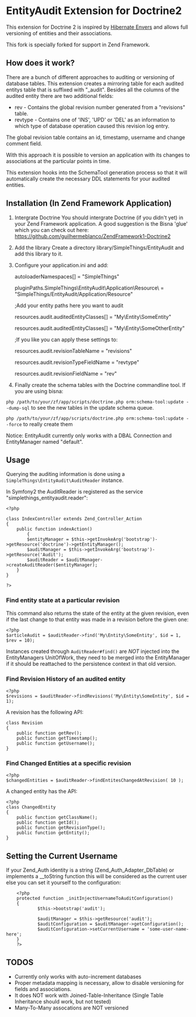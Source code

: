 # EntityAudit Extension for Doctrine2

This extension for Doctrine 2 is inspired by [Hibernate Envers](http://www.jboss.org/envers) and
allows full versioning of entities and their associations.

This fork is specially forked for support in Zend Framework.

## How does it work?

There are a bunch of different approaches to auditing or versioning of database tables. This extension
creates a mirroring table for each audited entitys table that is suffixed with "_audit". Besides all the columns
of the audited entity there are two additional fields:

* rev - Contains the global revision number generated from a "revisions" table.
* revtype - Contains one of 'INS', 'UPD' or 'DEL' as an information to which type of database operation caused this revision log entry.

The global revision table contains an id, timestamp, username and change comment field.

With this approach it is possible to version an application with its changes to associations at the particular
points in time. 

This extension hooks into the SchemaTool generation process so that it will automatically
create the necessary DDL statements for your audited entities.

## Installation (In Zend Framework Application)

1. Intergrate Doctrine
You should intergrate Doctrine (if you didn't yet) in your Zend Framework application. A good suggestion is the Bisna 'glue' which you can check out here:
https://github.com/guilhermeblanco/ZendFramework1-Doctrine2

2. Add the library
Create a directory library/SimpleThings/EntityAudit and add this library to it.

3. Configure your application.ini and add:

	autoloaderNamespaces[] = "SimpleThings"

	pluginPaths.SimpleThings\EntityAudit\Application\Resource\ = "SimpleThings/EntityAudit/Application/Resource"

	;Add your entity paths here you want to audit
	
	resources.audit.auditedEntityClasses[] = "My\Entity\SomeEntity" 
	
	resources.audit.auditedEntityClasses[] = "My\Entity\SomeOtherEntity"
	
	;If you like you can apply these settings to:
	
	resources.audit.revisionTableName = "revisions"
	
	resources.audit.revisionTypeFieldName = "revtype"
	
	resources.audit.revisionFieldName = "rev"
	
4. Finally create the schema tables with the Doctrine commandline tool. If you are using bisna:

`php /path/to/your/zf/app/scripts/doctrine.php orm:schema-tool:update --dump-sql` to see the new tables in the update schema queue.

`php /path/to/your/zf/app/scripts/doctrine.php orm:schema-tool:update --force` to really create them

Notice: EntityAudit currently only works with a DBAL Connection and EntityManager named "default".

## Usage 

Querying the auditing information is done using a `SimpleThings\EntityAudit\AuditReader` instance.

In Symfony2 the AuditReader is registered as the service "simplethings_entityaudit.reader":

	<?php

	class IndexController extends Zend_Controller_Action
	{
		public function indexAction()
	        {	
			$entityManager = $this->getInvokeArg('bootstrap')->getResource('doctrine')->getEntityManager();
			$auditManager = $this->getInvokeArg('bootstrap')->getResource('Audit');
			$auditReader = $auditManager->createAuditReader($entityManager);
		}
	}

	?>

### Find entity state at a particular revision

This command also returns the state of the entity at the given revision, even if the last change
to that entity was made in a revision before the given one:

    <?php
    $articleAudit = $auditReader->find('My\Entity\SomeEntity', $id = 1, $rev = 10);

Instances created through `AuditReader#find()` are *NOT* injected into the EntityManagers UnitOfWork,
they need to be merged into the EntityManager if it should be reattached to the persistence context
in that old version.

### Find Revision History of an audited entity

    <?php
    $revisions = $auditReader->findRevisions('My\Entity\SomeEntity', $id = 1);

A revision has the following API:

    class Revision
    {
        public function getRev();
        public function getTimestamp();
        public function getUsername();
    }

### Find Changed Entities at a specific revision

    <?php
    $changedEntities = $auditReader->findEntitesChangedAtRevision( 10 );

A changed entity has the API:

    <?php
    class ChangedEntity
    {
        public function getClassName();
        public function getId();
        public function getRevisionType();
        public function getEntity();
    }

## Setting the Current Username

If your Zend_Auth identity is a string (Zend_Auth_Adapter_DbTable) or implements a __toString function this will be considered as the current user else you can set it yourself to the configuration:

        <?php
        protected function _initInjectUsernameToAuditConfiguration()
        {
                $this->bootstrap('audit');

                $auditManager = $this->getResource('audit');
                $auditConfiguration = $auditManager->getConfiguration();
                $auditConfiguration->setCurrentUsername = 'some-user-name-here';
        }
        ?>

## TODOS

* Currently only works with auto-increment databases
* Proper metadata mapping is necessary, allow to disable versioning for fields and associations.
* It does NOT work with Joined-Table-Inheritance (Single Table Inheritance should work, but not tested)
* Many-To-Many assocations are NOT versioned
